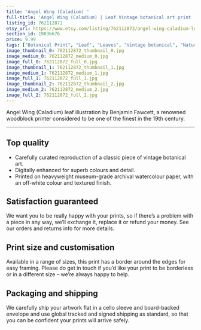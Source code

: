 ```yaml
---
title: 'Angel Wing (Caladium) '
full-title: 'Angel Wing (Caladium) | Leaf Vintage botanical art print | Wall art for gardeners'
listing_id: 762112872
etsy_url: https://www.etsy.com/listing/762112872/angel-wing-caladium-leaf-vintage?utm_source=site&utm_medium=api&utm_campaign=api
section_id: 19036676
price: 9.99
tags: ["Botanical Print", "Leaf", "Leaves", "Vintage botanical", "Nature", "Botanical", "Garden", "Leaf print", "Kitchen print", "Vintage wall art", "Gift print", "Gardening", "Angel wing"]
image_thumbnail_0: 762112872_thumbnail_0.jpg
image_medium_0: 762112872_medium_0.jpg
image_full_0: 762112872_full_0.jpg
image_thumbnail_1: 762112872_thumbnail_1.jpg
image_medium_1: 762112872_medium_1.jpg
image_full_1: 762112872_full_1.jpg
image_thumbnail_2: 762112872_thumbnail_2.jpg
image_medium_2: 762112872_medium_2.jpg
image_full_2: 762112872_full_2.jpg
---
```

Angel Wing (Caladium) leaf illustration by Benjamin Fawcett, a renowned woodblock printer considered to be one of the finest in the 19th century.

---

## Top quality

* Carefully curated reproduction of a classic piece of vintage botanical art.
* Digitally enhanced for superb colours and detail.
* Printed on heavyweight museum-grade archival watercolour paper, with an off-white colour and textured finish.

## Satisfaction guaranteed

We want you to be really happy with your prints, so if there’s a problem with a piece in any way, we’ll exchange it, replace it or refund your money. See our orders and returns info for more details. 

## Print size and customisation

Available in a range of sizes, this print has a border around the edges for easy framing. Please do get in touch if you’d like your print to be borderless or in a different size – we’re always happy to help.

## Packaging and shipping

We carefully ship your artwork flat in a cello sleeve and board-backed envelope and use global tracked and signed shipping as standard, so that you can be confident your prints will arrive safely.
